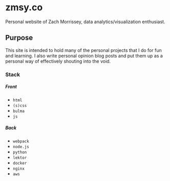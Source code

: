 # zmsy.co
Personal website of Zach Morrissey, data analytics/visualization enthusiast. 

## Purpose
This site is intended to hold many of the personal projects that I do for fun and learning. I also write personal opinion blog posts and put them up as a personal way of effectively shouting into the void.


### Stack

##### Front
* `html`
* `(s)css`
* `bulma`
* `js`

##### Back
* `webpack`
* `node.js`
* `python`
* `lektor`
* `docker`
* `nginx`
* `aws`

